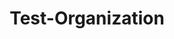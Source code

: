 ---
schema: default
title: Test-Organization
description: Test Addition from Edit Form
logo: /img/jkan
---